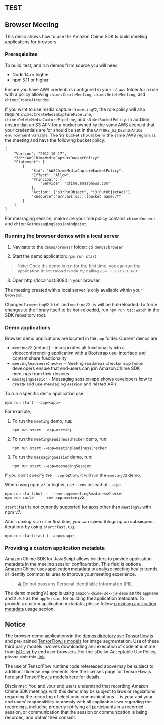 ## TEST
## Browser Meeting

This demo shows how to use the Amazon Chime SDK to build meeting applications for browsers.

### Prerequisites

To build, test, and run demos from source you will need:

* Node 14 or higher
* npm 6.11 or higher

Ensure you have AWS credentials configured in your `~/.aws` folder for a
role with a policy allowing `chime:CreateMeeting`, `chime:DeleteMeeting`, and
`chime:CreateAttendee`.

If you want to use media capture in `meetingV2`, the role policy will also
require `chime:CreateMediaCapturePipeline`, `chime:DeleteMediaCapturePipeline`,
and `s3:GetBucketPolicy`.  In addition, ensure that an S3 ARN for a bucket
owned by the same AWS account that your credentials are for should be set in
the `CAPTURE_S3_DESTINATION` environment variable.  The S3 bucket should be in
the same AWS region as the meeting and have the following bucket policy:
```
{
    "Version": "2012-10-17",
    "Id":"AWSChimeMediaCaptureBucketPolicy",
    "Statement": [
        {
            "Sid": "AWSChimeMediaCaptureBucketPolicy",
            "Effect": "Allow",
            "Principal": {
                "Service": "chime.amazonaws.com"
            },
            "Action": ["s3:PutObject", "s3:PutObjectAcl"],
            "Resource":"arn:aws:s3:::[bucket name]/*"
        }
    ]
}
```

For messaging session, make sure your role policy contains `chime:Connect` and `chime:GetMessagingSessionEndpoint`.

### Running the browser demos with a local server

1. Navigate to the `demos/browser` folder: `cd demos/browser`

2. Start the demo application: `npm run start`
> Note: Once the demo is run for the first time, you can run the application in hot reload mode by calling `npm run start:hot`.

3. Open http://localhost:8080 in your browser.

The meeting created with a local server is only available within your browser.

Changes to `meetingV2.html` and `meetingV2.ts` will be hot-reloaded. To force changes to the library itself to be hot-reloaded, run `npm run tsc:watch` in the SDK repository root.

### Demo applications

Browser demo applications are located in the `app` folder. Current demos are:

* `meetingV2` (default) - incorporates all functionality into a videoconferencing application with a Bootstrap user interface and content share functionality
* `meetingReadinessChecker` - Meeting readiness checker app helps developers ensure that end-users can join Amazon Chime SDK meetings from their devices
* `messagingSession` - Messaging session app shows developers how to create and use messaging session and related APIs.

To run a specific demo application use:

```
npm run start --app=<app>
```

For example,
1. To run the `meeting` demo, run:
    ```
    npm run start --app=meeting
    ```
2. To run the `meetingReadinessChecker` demo, run:
    ```
    npm run start --app=meetingReadinessChecker
    ```
3. To run the `messagingSession` demo, run:
    ```
    npm run start --app=messagingSession
    ```

If you don't specify the `--app` option, it will run the `meetingV2` demo.

When using npm v7 or higher, use `--env` instead of `--app`:

```
npm run start:hot -- --env app=meetingReadinessChecker
npm run build -- --env app=meetingV2
```

`start:fast` is not currently supported for apps other than `meetingV2` with npm v7.

After running `start` the first time, you can speed things up on subsequent iterations by using `start:fast`, e.g.

```
npm run start:fast (--app=<app>)
```

### Providing a custom application metadata

Amazon Chime SDK for JavaScript allows builders to provide application metadata in the meeting session configuration. This field is optional. Amazon Chime uses application metadata to analyze meeting health trends or identify common failures to improve your meeting experience. 

> ⚠️ Do not pass any Personal Identifiable Information (PII).

The demo meetingV2 app is using `amazon-chime-sdk-js-demo` as the `appName` and `2.0.0` as the `appVersion` for building the application metadata. To provide a custom application metadata, please follow [providing application metadata](https://github.com/aws/amazon-chime-sdk-js#providing-application-metadata) usage section.

## Notice

The browser demo applications in the [demos directory](https://github.com/aws/amazon-chime-sdk-js/tree/master/demos) use [TensorFlow.js](https://github.com/tensorflow/tfjs) and pre-trained [TensorFlow.js models](https://github.com/tensorflow/tfjs-models) for image segmentation. Use of these third party models involves downloading and execution of code at runtime from [jsDelivr](https://www.jsdelivr.com/) by end user browsers. For the jsDelivr Acceptable Use Policy, please visit this [link](https://www.jsdelivr.com/terms/acceptable-use-policy-jsdelivr-net).

The use of TensorFlow runtime code referenced above may be subject to additional license requirements. See the licenses page for TensorFlow.js [here](https://github.com/tensorflow/tfjs/blob/master/LICENSE) and TensorFlow.js models [here](https://github.com/tensorflow/tfjs-models/blob/master/LICENSE) for details.

Disclaimer: You and your end users understand that recording Amazon Chime SDK meetings with this demo may be subject to laws or regulations regarding the recording of electronic communications. It is your and your end users’ responsibility to comply with all applicable laws regarding the recordings, including properly notifying all participants in a recorded session, or communication that the session or communication is being recorded, and obtain their consent.
